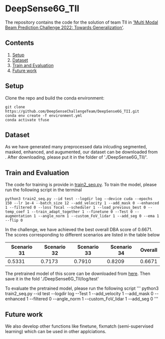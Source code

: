 # DeepSense6G_TII
The repository contains the code for the solution of team TII in ['Multi Modal Beam Prediction Challenge 2022: Towards Generalization'](https://deepsense6g.net/multi-modal-beam-prediction-challenge/). 
## Contents
1. [Setup](#Setup)
2. [Dataset](#Dataset)
3. [Train and Evaluation](#Train-and-Evaluation)
4. [Future work](#Future-work)
## Setup
Clone the repo and build the conda environment:
```
git clone https://github.com/DeepSenseChallengeTeam/DeepSense6G_TII.git
conda env create -f environment.yml 
conda activate tfuse 
```
## Dataset
As we have generated many preprocessed data inlcuding segmented, masked, enhanced, and augumented, our dataset can be downloaded from [](). After downloading, please put it in the folder of './DeepSense6G_TII/'.

## Train and Evaluation
The code for training is provide in [train2_seq.py](https://github.com/DeepSenseChallengeTeam/DeepSense6G_TII/blob/TransfuserLast/train2_seq.py).
To train the model, please run the following script in the terminal
```
python3 train2_seq.py --id test --logdir log --device cuda --epochs 150 --lr 1e-4 --batch_size 12 --add_velocity 1 --add_mask 0 --enhanced 1 --filtered 0 --loss focal --scheduler 1 --load_previous_best 0 --temp_coef 1 --train_adapt_together 1 --finetune 0 --Test 0 --augmentation 1 --angle_norm 1 --custom_FoV_lidar 1 --add_seg 0 --ema 1 --flip 0
```

In the challenge, we have achieved the best overall DBA score of 0.6671. The scores corresponding to different scenarios are listed in the table below

|Scenario 31|Scenario 32|Scenario 33|Scenario 34|Overall|
|---|---|---|---|---|
|0.5331|0.7173|0.7910|0.8209|0.6671|

The pretrained model of this score can be downloaded from [here](https://tiiuae-my.sharepoint.com/:u:/g/personal/yu_tian_tii_ae/ESWmKoHeKsxJorYTr6MxgjQBlCXrRQoSrgLDxs7ljxEr_g?e=bPrCgS). Then save it in the fold './DeepSense6G_TII/log/test'

To evaluate the pretrained model, please run the following script
'''
python3 train2_seq.py --id test --logdir log --Test 1 --add_velocity 1 --add_mask 0 --enhanced 1 --filtered 0 --angle_norm 1 --custom_FoV_lidar 1 --add_seg 0
'''

## Future work
We also develop other functions like finetune, fixmatch (semi-supervised learning) which can be used in other applciations. 






